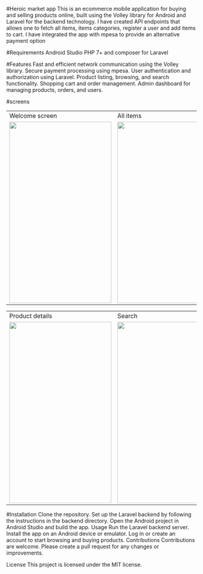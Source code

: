 #Heroic market app
This is an ecommerce mobile application for buying and selling products online, 
built using the Volley library for Android and Laravel for the backend technology.
I have created  API endpoints that allows one to fetch all items, items categories, 
register a user and add items to cart.
I have integrated the app with mpesa to provide an alternative payment option

#Requirements
Android Studio
PHP 7+ and composer for Laravel

#Features
Fast and efficient network communication using the Volley library.
Secure payment processing using mpesa.
User authentication and authorization using Laravel.
Product listing, browsing, and search functionality.
Shopping cart and order management.
Admin dashboard for managing products, orders, and users.

#screens

<table>
	  <tr>
		 <td>Welcome screen</td>
		  <td>All items</td>
		  <td>single category</td>
	  </tr>
	  <tr>
		 <td><img src="screenshot/pic1.jpg" width=270 height=480></td>
		 <td><img src="screenshot/pic2.jpg" width=270 height=480></td>
		 <td><img src="screenshot/pic3.jpg" width=270 height=480></td>
	  </tr>
	 </table>


<table>
	  <tr>
		 <td>Product details</td>
		  <td>Search</td>
		  <td>Products cart</td>
	  </tr>
	  <tr>
		 <td><img src="screenshot/pic4.jpg" width=270 height=480></td>
		 <td><img src="screenshot/pic5.jpg" width=270 height=480></td>
		 <td><img src="screenshot/pic6.jpg" width=270 height=480></td>
	  </tr>
	 </table>


#Installation
Clone the repository.
Set up the Laravel backend by following the instructions in the backend directory.
Open the Android project in Android Studio and build the app.
Usage
Run the Laravel backend server.
Install the app on an Android device or emulator.
Log in or create an account to start browsing and buying products.
Contributions
Contributions are welcome. Please create a pull request for any changes or improvements.

License
This project is licensed under the MIT license.




